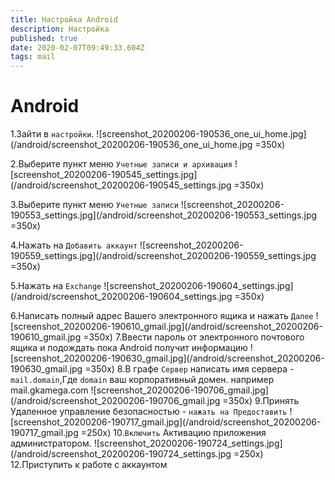 ```yaml
---
title: Настройка Android
description: Настройка
published: true
date: 2020-02-07T09:49:33.604Z
tags: mail
---
```


 # Android

1.Зайти в `настройки`.
![screenshot_20200206-190536_one_ui_home.jpg](/android/screenshot_20200206-190536_one_ui_home.jpg =350x)

2.Выберите пункт меню `Учетные записи и архивация`
![screenshot_20200206-190545_settings.jpg](/android/screenshot_20200206-190545_settings.jpg =350x)

3.Выберите пункт меню `Учетные записи`
![screenshot_20200206-190553_settings.jpg](/android/screenshot_20200206-190553_settings.jpg =350x)

4.Нажать на `Добавить аккаунт`
![screenshot_20200206-190559_settings.jpg](/android/screenshot_20200206-190559_settings.jpg =350x)

5.Нажать на `Exchange`
![screenshot_20200206-190604_settings.jpg](/android/screenshot_20200206-190604_settings.jpg =350x)

6.Написать полный адрес Вашего электронного ящика и нажать `Далее`
![screenshot_20200206-190610_gmail.jpg](/android/screenshot_20200206-190610_gmail.jpg =350x)
7.Ввести пароль от электронного почтового ящика и подождать пока Android получит информацию
![screenshot_20200206-190630_gmail.jpg](/android/screenshot_20200206-190630_gmail.jpg =350x)
8.В графе `Сервер` написать имя сервера - `mail.domain`,Где `domain` ваш корпоративный домен. например mail.gkamega.com
![screenshot_20200206-190706_gmail.jpg](/android/screenshot_20200206-190706_gmail.jpg =350x)
9.Принять Удаленное управление безопасностью - `нажать на Предоставить`
![screenshot_20200206-190717_gmail.jpg](/android/screenshot_20200206-190717_gmail.jpg =250x)
10.`Включить` Активацию приложения администратором.
![screenshot_20200206-190724_settings.jpg](/android/screenshot_20200206-190724_settings.jpg =250x)
12.Приступить к работе с аккаунтом









